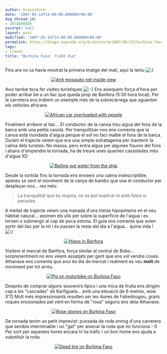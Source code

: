 ```yaml
---
author: brainstorm
date: '2007-05-14T14:00:00.000000+00:00'
dsq_thread_id:
- 2874890045
excerpt: null
layout: post
modified: '2007-05-14T14:00:00.000000+00:00'
permalink: https://blogs.nopcode.org/brainstorm/2007/05/15/burkina-faso-7e-dia/
tags:
- travel
title: "Burkina Faso: 7\xE8 dia"
---
```


Fins ara no us havia mostrat la primera imatge del mati, aqui la teniu <img src="http://blogs.nopcode.org/brainstorm/wp-includes/images/smilies/icon_smile.gif" alt=":)" class="wp-smiley" /> 

<div class='flickr_photo'>
  <center>
    <a href="http://www.flickr.com/photos/rvalls/2912458032/" title="Anti mosquito net inside view" target="_blank" class="flickr-image aligncenter"><img src="http://farm4.static.flickr.com/3225/2912458032_a67969c7bf_m.jpg" alt="Anti mosquito net inside view" class="" /></a>
  </center>
</div>

Avui també toca fer visites turístiques <img src="http://blogs.nopcode.org/brainstorm/wp-includes/images/smilies/icon_smile.gif" alt=":-)" class="wp-smiley" /> Ens aixequem força d'hora per poder arribar bé a un llac que queda prop de Banfora (5:30 hora local). Per la carretera ens trobem un exemple més de la sobrecàrrega que aguanten els vehicles africans.

<div class='flickr_photo'>
  <center>
    <a href="http://www.flickr.com/photos/rvalls/2912459210/" title="African car overloaded with people" target="_blank" class="flickr-image aligncenter"><img src="http://farm4.static.flickr.com/3180/2912459210_dc2b760402_m.jpg" alt="African car overloaded with people" class="" /></a>
  </center>
</div>

<!--more-->

  
Finalment arribem al llac... El conductor de la canoa treu aigua del fons de la barca amb una petita casola. Per tranquilitzar-nos ens comenta que la canoa està inundada d'aigua perque el sol no faci malbé el fons de la barca. Durant el trajecte veiem que era una simple estratagema per mantenir la calma dels turistes: No massa, pero entra aigua per algunes fisures del fons i abans d'empendre la tornada, ha de treure unes quantes cassolades més d'aigua XD

<div class='flickr_photo'>
  <center>
    <a href="http://www.flickr.com/photos/rvalls/2912479528/" title="Bailing out water from the ship" target="_blank" class="flickr-image aligncenter"><img src="http://farm4.static.flickr.com/3183/2912479528_c16b6c1741_m.jpg" alt="Bailing out water from the ship" class="" /></a>
  </center>
</div>

Desde la sortida fins la tornada ens envaeix una calma indescriptible, apenes se sent el moviment de la canya de bambú que usa el conductor per desplaçar-nos... res més:

> La tranquilitat que es respira, no es pot explicar ni amb fotos ni paraules

A meitat de trajecte veiem una manada d'uns tretze hipopòtams en el seu hàbitat natural... asomen els ulls per sobre la superfície de l'aigua i es tornen a submergir al cap de poca estona. El guia ens comenta que solen sortir del llac per la nit i és passen la resta del dia a l'aigua... quina vida ! <img src="http://blogs.nopcode.org/brainstorm/wp-includes/images/smilies/icon_smile.gif" alt=":)" class="wp-smiley" /> 

<div class='flickr_photo'>
  <center>
    <a href="http://www.flickr.com/photos/rvalls/2912498422/" title="Hipos in Banfora" target="_blank" class="flickr-image aligncenter"><img src="http://farm4.static.flickr.com/3210/2912498422_2da323bb37_m.jpg" alt="Hipos in Banfora" class="" /></a>
  </center>
</div>

Visitem el mercat de Banfora, força similar al central de Bobo... sorprenentment no ens veiem assatjats per gent que ens vol vendre coses. Athanase ens comenta que avui és dia de mercat i realment es veu **molt** de moviment per tot arreu.

<div class='flickr_photo'>
  <center>
    <a href="http://www.flickr.com/photos/rvalls/2911608393/" title="Pig on motorbike on Burkina Faso" target="_blank" class="flickr-image aligncenter"><img src="http://farm4.static.flickr.com/3281/2911608393_78a3688e64_m.jpg" alt="Pig on motorbike on Burkina Faso" class="" /></a>
  </center>
</div>

Després de comprar alguns souvenirs típics i una mica de fruita ens dirigim cap a les "cascades" de Karfiguela... amb una elevació de 6 metres, wow X"D Molt més impressionants resulten ser les dunes de Fabedougou, grans roques erosionades pel vent en forma de "rosa" segons ens deia Athanase.

<div class='flickr_photo'>
  <center>
    <a href="http://www.flickr.com/photos/rvalls/2911708911/" title="Rose stones on Burkina Faso" target="_blank" class="flickr-image aligncenter"><img src="http://farm4.static.flickr.com/3238/2911708911_917a83c188_m.jpg" alt="Rose stones on Burkina Faso" class="" /></a>
  </center>
</div>

De tornada tenim un petit imprevist: punxada de roda enmig d'una carretera que sembla interminable i un "gat" per aixecar la roda que no funciona :-S Per sort per aquestes hores encara hi ha tràfic i un bon home ens ajuda a substituïr la roda.

<div class='flickr_photo'>
  <center>
    <a href="http://www.flickr.com/photos/rvalls/2912563154/" title="Dead tire on Burkina Faso" target="_blank" class="flickr-image aligncenter"><img src="http://farm4.static.flickr.com/3169/2912563154_df70caaab3_m.jpg" alt="Dead tire on Burkina Faso" class="" /></a>
  </center>
</div>